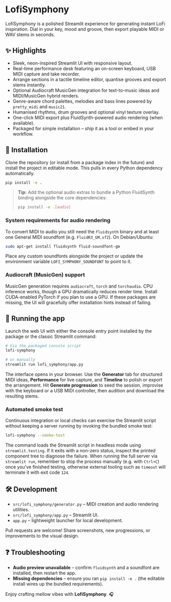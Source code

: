 # LofiSymphony

LofiSymphony is a polished Streamlit experience for generating instant LoFi inspiration. Dial in your key, mood and groove, then export playable MIDI or WAV stems in seconds.

## ✨ Highlights
- Sleek, neon-inspired Streamlit UI with responsive layout.
- Real-time performance desk featuring an on-screen keyboard, USB MIDI capture and take recorder.
- Arrange sections in a tactile timeline editor, quantise grooves and export stems instantly.
- Optional Audiocraft MusicGen integration for text-to-music ideas and MIDI/MusicGen hybrid renders.
- Genre-aware chord palettes, melodies and bass lines powered by `pretty_midi` and `music21`.
- Humanised rhythms, drum grooves and optional vinyl texture overlay.
- One-click MIDI export plus FluidSynth-powered audio rendering (when available).
- Packaged for simple installation – ship it as a tool or embed in your workflow.

## 🚀 Installation
Clone the repository (or install from a package index in the future) and install the project in editable mode. This pulls in every Python dependency automatically.

```bash
pip install -e .
```

> **Tip:** Add the optional audio extras to bundle a Python FluidSynth binding alongside the core dependencies:
>
> ```bash
> pip install -e .[audio]
> ```

### System requirements for audio rendering
To convert MIDI to audio you still need the `fluidsynth` binary and at least one General MIDI soundfont (e.g. `FluidR3_GM.sf2`). On Debian/Ubuntu:

```bash
sudo apt-get install fluidsynth fluid-soundfont-gm
```

Place any custom soundfonts alongside the project or update the environment variable `LOFI_SYMPHONY_SOUNDFONT` to point to it.

### Audiocraft (MusicGen) support
MusicGen generation requires `audiocraft`, `torch` and `torchaudio`. CPU inference works, though a GPU dramatically reduces render time. Install CUDA-enabled PyTorch if you plan to use a GPU. If these packages are missing, the UI will gracefully offer installation hints instead of failing.

## 🧪 Running the app
Launch the web UI with either the console entry point installed by the package or the classic Streamlit command:

```bash
# Via the packaged console script
lofi-symphony

# or manually
streamlit run lofi_symphony/app.py
```

The interface opens in your browser. Use the **Generator** tab for structured MIDI ideas, **Performance** for live capture, and **Timeline** to polish or export the arrangement. Hit **Generate progression** to seed the session, improvise with the keyboard or a USB MIDI controller, then audition and download the resulting stems.

### Automated smoke test
Continuous integration or local checks can exercise the Streamlit script without keeping a server running by invoking the bundled smoke test:

```bash
lofi-symphony --smoke-test
```

The command loads the Streamlit script in headless mode using `streamlit.testing`. If it exits with a non-zero status, inspect the printed component tree to diagnose the failure. When running the full server via `streamlit run`, remember to stop the process manually (e.g. with `Ctrl+C`) once you've finished testing, otherwise external tooling such as `timeout` will terminate it with exit code `124`.

## 🛠️ Development
- `src/lofi_symphony/generator.py` – MIDI creation and audio rendering utilities.
- `src/lofi_symphony/app.py` – Streamlit UI.
- `app.py` – lightweight launcher for local development.

Pull requests are welcome! Share screenshots, new progressions, or improvements to the visual design.

## ❓ Troubleshooting
- **Audio preview unavailable** – confirm `fluidsynth` and a soundfont are installed, then restart the app.
- **Missing dependencies** – ensure you ran `pip install -e .` (the editable install wires up the bundled requirements).

Enjoy crafting mellow vibes with **LofiSymphony**. 🎧
